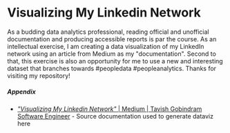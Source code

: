 # Visualizing My Linkedin Network



As a budding data analytics professional, reading official and unofficial documentation and producing accessible reports is par the course. As an intellectual exercise, I am creating a data visualization of my LinkedIn network using an article from Medium as my "documentation". Second to that, this exercise is also an opportunity for me to use a new and  interesting dataset that branches towards #peopledata #peopleanalytics. Thanks for visiting my repository!

##### Appendix

* [_"Visualizing My Linkedin Network"_ | Medium | Tavish Gobindram Software Engineer](https://towardsdatascience.com/visualizing-my-linkedin-network-c4b232ab2ad0) - Source documentation used to generate dataviz here
